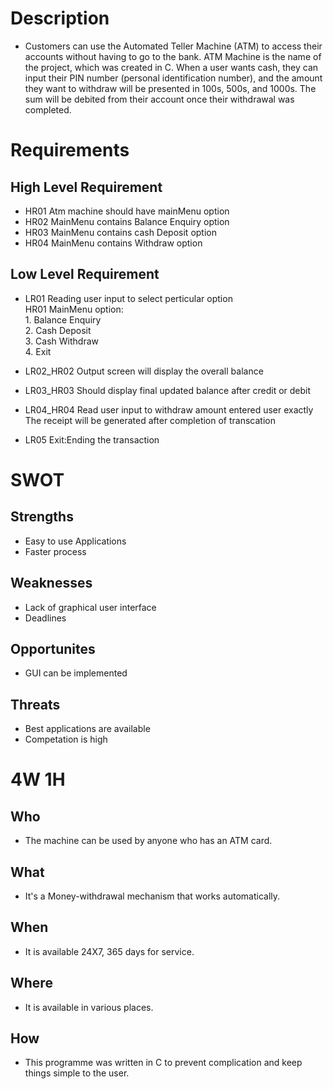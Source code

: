 # Description
* Customers can use the Automated Teller Machine (ATM) to access their accounts without having to go to the bank. ATM Machine is the name of the project, which was created in C. When a user wants cash, they can input their PIN number (personal identification number), and the amount they want to withdraw will be presented in 100s, 500s, and 1000s. The sum will be debited from their account once their withdrawal was completed.
# Requirements

## High Level Requirement

* HR01 Atm machine should have mainMenu option
* HR02 MainMenu contains Balance Enquiry option
* HR03 MainMenu contains cash Deposit option
* HR04 MainMenu contains Withdraw option

## Low Level Requirement

* LR01 Reading user input to select perticular option                                                                                                                                                                                                                                                                                    
 HR01  MainMenu option:                                                                                                                                    
                        1. Balance Enquiry                                                                                                                                       
                        2. Cash Deposit                                                                                                                    
                        3. Cash Withdraw                                                                                                                   
                        4. Exit
                        
* LR02_HR02 Output screen will display the overall balance 
* LR03_HR03 Should display final updated balance after credit or debit 
* LR04_HR04 Read user input to withdraw amount entered user exactly                                                                  
            The receipt will be generated after completion of transcation
* LR05      Exit:Ending the transaction


# SWOT

## Strengths
* Easy to use Applications
* Faster process

## Weaknesses
* Lack of graphical user interface
* Deadlines

## Opportunites
* GUI can be implemented

## Threats
* Best applications are available
* Competation is high

# 4W 1H
## Who
* The machine can be used by anyone who has an ATM card.
## What
* It's a Money-withdrawal mechanism that works automatically.
## When
* It is available 24X7, 365 days for service.
## Where
* It is available in various places.
## How
* This programme was written in C to prevent complication and keep things simple to the user.
